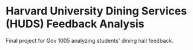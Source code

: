 # Harvard University Dining Services (HUDS) Feedback Analysis
Final project for Gov 1005 analyzing students' dining hall feedback.
